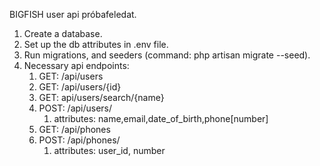 BIGFISH user api próbafeledat.

1. Create a database.
2. Set up the db attributes in .env file.
3. Run migrations, and seeders (command: php artisan migrate --seed).
4. Necessary api endpoints:
   1. GET: /api/users
   2. GET: /api/users/{id}
   3. GET: api/users/search/{name}
   4. POST: /api/users/
      1. attributes: name,email,date_of_birth,phone[number]
   5. GET: /api/phones
   6. POST: /api/phones/
      1. attributes: user_id, number

